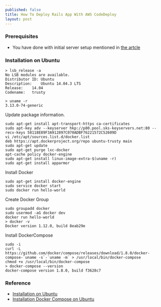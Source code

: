 ```yaml
---
published: false
title: How To Deploy Rails App With AWS CodeDeploy
layout: post
---
```


### Prerequisites
- You have done with initial server setup mentioned in [the artcle](http://gentaro-sakamoto.github.io/2016/07/10/how-to-set-up-web-instance-on-ubuntu14-04.html)

### Installation on Ubuntu

```
> lsb_release -a
No LSB modules are available.
Distributor ID:	Ubuntu
Description:	Ubuntu 14.04.3 LTS
Release:	14.04
Codename:	trusty

> uname -r
3.13.0-74-generic
```

Update package information.

```
sudo apt-get install apt-transport-https ca-certificates
sudo apt-key adv --keyserver hkp://p80.pool.sks-keyservers.net:80 --recv-keys 58118E89F3A912897C070ADBF76221572C52609D
vi /etc/apt/sources.list.d/docker.list
deb https://apt.dockerproject.org/repo ubuntu-trusty main
sudo apt-get update
sudo apt-get purge lxc-docker
apt-cache policy docker-engine
sudo apt-get install linux-image-extra-$(uname -r)
sudo apt-get install apparmor
```

Install Docker

```
sudo apt-get install docker-engine
sudo service docker start
sudo docker run hello-world
```

Create Docker Group

```
sudo groupadd docker
sudo usermod -aG docker dev
docker run hello-world
> docker -v
Docker version 1.12.0, build 8eab29e
```

Install DockerCompose

```
sudo -i
curl -L https://github.com/docker/compose/releases/download/1.8.0/docker-compose-`uname -s`-`uname -m` > /usr/local/bin/docker-compose
chmod +x /usr/local/bin/docker-compose
> docker-compose --version
docker-compose version 1.8.0, build f3628c7
```


### Reference
- [Installation on Ubuntu](https://docs.docker.com/engine/installation/linux/ubuntulinux/)
- [Installation Docker Compose on Ubuntu](https://docs.docker.com/compose/install/)